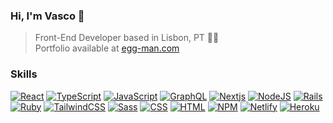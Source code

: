 ### Hi, I'm Vasco 👋

> Front-End Developer based in Lisbon, PT 👨‍💻<br/>
Portfolio available at [egg-man.com](https://www.egg-man.com/)

### Skills

<a href=""><img alt="React" src="https://img.shields.io/badge/React-20232A?style=for-the-badge&logo=react&logoColor=61DAFB" /></a>
<a href=""><img alt="TypeScript" src="https://img.shields.io/badge/typescript-%23007ACC.svg?style=for-the-badge&logo=typescript&logoColor=white" /></a>
<a href=""><img alt="JavaScript" src="https://img.shields.io/badge/JavaScript-323330?style=for-the-badge&logo=javascript&logoColor=F7DF1E"/></a>
<a href=""><img alt="GraphQL" src="https://img.shields.io/badge/-GraphQL-E10098?style=for-the-badge&logo=graphql&logoColor=white" /></a>
<a href=""><img alt="Nextjs" src="https://img.shields.io/badge/Next-black?style=for-the-badge&logo=next.js&logoColor=white" /></a>
<a href=""><img alt="NodeJS" src="https://img.shields.io/badge/Node.js-339933?style=for-the-badge&logo=nodedotjs&logoColor=white" /></a>
<a href=""><img alt="Rails" src="https://img.shields.io/badge/rails-%23CC0000.svg?style=for-the-badge&logo=ruby-on-rails&logoColor=white" /></a>
<a href=""><img alt="Ruby" src="https://img.shields.io/badge/Ruby-CC342D?style=for-the-badge&logo=ruby&logoColor=white" /></a>
<a href=""><img alt="TailwindCSS" src="https://img.shields.io/badge/tailwindcss-%2338B2AC.svg?style=for-the-badge&logo=tailwind-css&logoColor=white" /></a>
<a href=""><img alt="Sass" src="https://img.shields.io/badge/Sass-CC6699?style=for-the-badge&logo=sass&logoColor=white" /></a>
<a href=""><img alt="CSS" src="https://img.shields.io/badge/CSS3-1572B6?style=for-the-badge&logo=css3&logoColor=white"/></a>
<a href=""><img alt="HTML" src="https://img.shields.io/badge/HTML5-E34F26?style=for-the-badge&logo=html5&logoColor=white"/></a>
<a href=""><img alt="NPM" src="https://img.shields.io/badge/npm-CB3837?style=for-the-badge&logo=npm&logoColor=white" /></a>
<a href=""><img alt="Netlify" src="https://img.shields.io/badge/Netlify-00C7B7?style=for-the-badge&logo=netlify&logoColor=white" /></a>
<a href=""><img alt="Heroku" src="https://img.shields.io/badge/Heroku-430098?style=for-the-badge&logo=heroku&logoColor=white" /></a>
